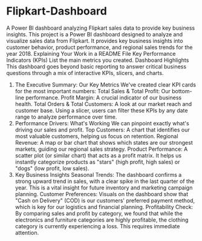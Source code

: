 # Flipkart-Dashboard
A Power BI dashboard analyzing Flipkart sales data to provide key business insights.
This project is a Power BI dashboard designed to analyze and visualize sales data from Flipkart. It provides key business insights into customer behavior, product performance, and regional sales trends for the year 2018.
Explaining Your Work in a README File
Key Performance Indicators (KPIs)
List the main metrics you created.
Dashboard Highlights
This dashboard goes beyond basic reporting to answer critical business questions through a mix of interactive KPIs, slicers, and charts.
1. The Executive Summary: Our Key Metrics
We've created clear KPI cards for the most important numbers:
Total Sales & Total Profit: Our bottom-line performance.
Profit Margin: A crucial indicator of our business health.
Total Orders & Total Customers: A look at our market reach and customer base.
Using a slicer, users can filter these KPIs by any date range to analyze performance over time.
2. Performance Drivers: What's Working
We can pinpoint exactly what's driving our sales and profit.
Top Customers: A chart that identifies our most valuable customers, helping us focus on retention.
Regional Revenue: A map or bar chart that shows which states are our strongest markets, guiding our regional sales strategy.
Product Performance: A scatter plot (or similar chart) that acts as a profit matrix. It helps us instantly categorize products as "stars" (high profit, high sales) or "dogs" (low profit, low sales).
3. Key Business Insights
Seasonal Trends: The dashboard confirms a strong upward trend in sales, with a clear spike in the last quarter of the year. This is a vital insight for future inventory and marketing campaign planning.
Customer Preferences: Visuals on the dashboard show that "Cash on Delivery" (COD) is our customers' preferred payment method, which is key for our logistics and financial planning. Profitability Check: By comparing sales and profit by category, we found that while the electronics and furniture categories are highly profitable, the clothing category is currently experiencing a loss. This requires immediate attention.
